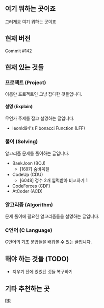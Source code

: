 ## 여기 뭐하는 곳이죠
그러게요 여기 뭐하는 곳이죠

## 현재 버전
Commit #142

## 현재 있는 것들

### 프로젝트 (Project)
이름만 프로젝트인 그냥 잡다한 것들입니다.

#### 설명 (Explain)
무언가 주제를 잡고 설명하는 글입니다.
- leonld94's Fibonacci Function (LFF)

### 풀이 (Solving)
알고리즘 문제를 풀이하는 글입니다.
- BaekJoon (BOJ)
    - \[1697\] 숨바꼭질
- CodeUp (CDU)
    - \[6048\] 정수 2개 입력받아 비교하기 1
- CodeForces (CDF)
- AtCoder (ACD)

### 알고리즘 (Algorithm)
문제 풀이에 필요한 알고리즘들을 설명하는 글입니다.

### C언어 (C Language)
C언어의 기초 문법들을 배워볼 수 있는 글입니다.

## 해야 하는 것들 (TODO)
- 지우기 전에 있었던 것들 복구하기

## 기타 추천하는 곳
[RR](https://www.youtube.com/watch?v=dQw4w9WgXcQ)